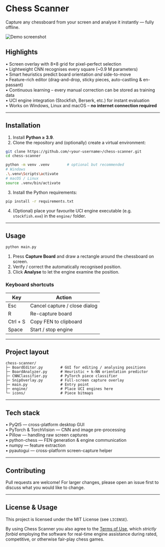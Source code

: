 # Chess Scanner

Capture any chessboard from your screen and analyse it instantly — fully offline.

![Demo screenshot](docs/demo.gif)

## Highlights

• Screen overlay with 8×8 grid for pixel-perfect selection  
• Lightweight CNN recognises every square (~0.9 M parameters)  
• Smart heuristics predict board orientation *and* side-to-move  
• Feature-rich editor (drag-and-drop, sticky pieces, auto-castling & en-passant)  
• Continuous learning – every manual correction can be stored as training data  
• UCI engine integration (Stockfish, Berserk, etc.) for instant evaluation  
• Works on Windows, Linux and macOS – **no internet connection required**

---

## Installation

1. Install **Python ≥ 3.9**.
2. Clone the repository and (optionally) create a virtual environment:

```bash
git clone https://github.com/<your-username>/chess-scanner.git
cd chess-scanner

python -m venv .venv        # optional but recommended
# Windows
.\.venv\Scripts\activate
# macOS / Linux
source .venv/bin/activate
```

3. Install the Python requirements:

```bash
pip install -r requirements.txt
```

4. (Optional) place your favourite UCI engine executable (e.g. `stockfish.exe`) in the `engine/` folder.

---

## Usage

```bash
python main.py
```

1. Press **Capture Board** and draw a rectangle around the chessboard on screen.  
2. Verify / correct the automatically recognised position.  
3. Click **Analyse** to let the engine examine the position.

### Keyboard shortcuts

| Key | Action |
|-----|--------|
| Esc | Cancel capture / close dialog |
| R   | Re-capture board |
| Ctrl&nbsp;+&nbsp;S | Copy FEN to clipboard |
| Space | Start / stop engine |

---

## Project layout

```
chess-scanner/
├─ BoardEditor.py        # GUI for editing / analysing positions
├─ BoardAnalyzer.py      # Heuristic + k-NN orientation predictor
├─ CNNClassifier.py      # PyTorch piece classifier
├─ SnipOverlay.py        # Full-screen capture overlay
├─ main.py               # Entry point
├─ engine/               # Place UCI engines here
└─ icons/                # Piece bitmaps
```

---

## Tech stack

• PyQt5 — cross-platform desktop GUI  
• PyTorch & TorchVision — CNN and image pre-processing  
• Pillow — handling raw screen captures  
• python-chess — FEN generation & engine communication  
• numpy — feature extraction  
• pyautogui — cross-platform screen-capture helper  

---

## Contributing

Pull requests are welcome! For larger changes, please open an issue first to discuss what you would like to change.

---

## License & Usage

This project is licensed under the MIT License (see `LICENSE`).

By using Chess Scanner you also agree to the [Terms of Use](TERMS_OF_USE.md), which *strictly forbid* employing the software for real-time engine assistance during rated, competitive, or otherwise fair-play chess games.
